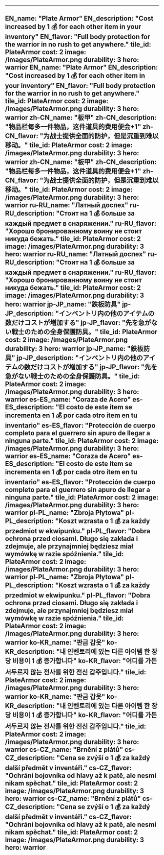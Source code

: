 ---

EN_name: "Plate Armor"
EN_description: "Cost increased by 1 💰 for each other item in your inventory"
EN_flavor: "Full body protection for the warrior in no rush to get anywhere."
tile_id: PlateArmor
cost: 2
image: /images/PlateArmor.png
durability: 3
hero: warrior
EN_name: "Plate Armor"
EN_description: "Cost increased by 1 💰 for each other item in your inventory"
EN_flavor: "Full body protection for the warrior in no rush to get anywhere."
tile_id: PlateArmor
cost: 2
image: /images/PlateArmor.png
durability: 3
hero: warrior
zh-CN_name: "板甲"
zh-CN_description: "物品栏每多一件物品，这件道具的费用便会+1"
zh-CN_flavor: "为战士提供全面的防护，但是沉重到难以移动。"
tile_id: PlateArmor
cost: 2
image: /images/PlateArmor.png
durability: 3
hero: warrior
zh-CN_name: "板甲"
zh-CN_description: "物品栏每多一件物品，这件道具的费用便会+1"
zh-CN_flavor: "为战士提供全面的防护，但是沉重到难以移动。"
tile_id: PlateArmor
cost: 2
image: /images/PlateArmor.png
durability: 3
hero: warrior
ru-RU_name: "Латный доспех"
ru-RU_description: "Стоит на 1 💰 больше за каждый предмет в снаряжении."
ru-RU_flavor: "Хорошо бронированному воину не стоит никуда бежать."
tile_id: PlateArmor
cost: 2
image: /images/PlateArmor.png
durability: 3
hero: warrior
ru-RU_name: "Латный доспех"
ru-RU_description: "Стоит на 1 💰 больше за каждый предмет в снаряжении."
ru-RU_flavor: "Хорошо бронированному воину не стоит никуда бежать."
tile_id: PlateArmor
cost: 2
image: /images/PlateArmor.png
durability: 3
hero: warrior
jp-JP_name: "鉄板防具"
jp-JP_description: "インベントリ内の他のアイテムの数だけコストが増加する"
jp-JP_flavor: "先を急がない戦士のための全身保護防具。"
tile_id: PlateArmor
cost: 2
image: /images/PlateArmor.png
durability: 3
hero: warrior
jp-JP_name: "鉄板防具"
jp-JP_description: "インベントリ内の他のアイテムの数だけコストが増加する"
jp-JP_flavor: "先を急がない戦士のための全身保護防具。"
tile_id: PlateArmor
cost: 2
image: /images/PlateArmor.png
durability: 3
hero: warrior
es-ES_name: "Coraza de Acero"
es-ES_description: "El costo de este ítem se incrementa en 1 💰 por cada otro ítem en tu inventario"
es-ES_flavor: "Protección de cuerpo completo para el guerrero sin apuro de llegar a ninguna parte."
tile_id: PlateArmor
cost: 2
image: /images/PlateArmor.png
durability: 3
hero: warrior
es-ES_name: "Coraza de Acero"
es-ES_description: "El costo de este ítem se incrementa en 1 💰 por cada otro ítem en tu inventario"
es-ES_flavor: "Protección de cuerpo completo para el guerrero sin apuro de llegar a ninguna parte."
tile_id: PlateArmor
cost: 2
image: /images/PlateArmor.png
durability: 3
hero: warrior
pl-PL_name: "Zbroja Płytowa"
pl-PL_description: "Koszt wzrasta o 1 💰 za każdy przedmiot w ekwipunku."
pl-PL_flavor: "Dobra ochrona przed ciosami. Długo się zakłada i zdejmuje, ale przynajmniej będziesz miał wymówkę w razie spóźnienia."
tile_id: PlateArmor
cost: 2
image: /images/PlateArmor.png
durability: 3
hero: warrior
pl-PL_name: "Zbroja Płytowa"
pl-PL_description: "Koszt wzrasta o 1 💰 za każdy przedmiot w ekwipunku."
pl-PL_flavor: "Dobra ochrona przed ciosami. Długo się zakłada i zdejmuje, ale przynajmniej będziesz miał wymówkę w razie spóźnienia."
tile_id: PlateArmor
cost: 2
image: /images/PlateArmor.png
durability: 3
hero: warrior
ko-KR_name: "판금 갑옷"
ko-KR_description: "내 인벤토리에 있는 다른 아이템 한 장당 비용이 1 💰 증가합니다"
ko-KR_flavor: "어디를 가든 서두르지 않는 전사를 위한 전신 갑주입니다."
tile_id: PlateArmor
cost: 2
image: /images/PlateArmor.png
durability: 3
hero: warrior
ko-KR_name: "판금 갑옷"
ko-KR_description: "내 인벤토리에 있는 다른 아이템 한 장당 비용이 1 💰 증가합니다"
ko-KR_flavor: "어디를 가든 서두르지 않는 전사를 위한 전신 갑주입니다."
tile_id: PlateArmor
cost: 2
image: /images/PlateArmor.png
durability: 3
hero: warrior
cs-CZ_name: "Brnění z plátů"
cs-CZ_description: "Cena se zvýší o 1 💰 za každý další předmět v inventáři."
cs-CZ_flavor: "Ochrání bojovníka od hlavy až k patě, ale nesmí nikam spěchat."
tile_id: PlateArmor
cost: 2
image: /images/PlateArmor.png
durability: 3
hero: warrior
cs-CZ_name: "Brnění z plátů"
cs-CZ_description: "Cena se zvýší o 1 💰 za každý další předmět v inventáři."
cs-CZ_flavor: "Ochrání bojovníka od hlavy až k patě, ale nesmí nikam spěchat."
tile_id: PlateArmor
cost: 2
image: /images/PlateArmor.png
durability: 3
hero: warrior
---